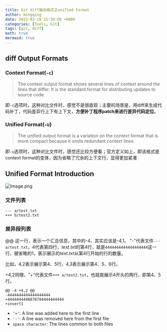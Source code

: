 ```yaml
---
title: Git diff输出格式之unified format
author: mingqing
date: 2023-03-10 15:39:00 +0800
categories: [Tools, Git]
tags: [git, diff]
math: true
mermaid: true
---
```

## diff Output Formats

### Context Format(`-c`)

> The context output format shows several lines of context around the lines that differ. It is the standard format for distributing updates to source code.

即`-c`选项时，这种对比文件时，感觉不是很直观；主要的场景是，用diff来生成代码补丁，代码差异行上下有上下文，**方便补丁程序patch来进行差异代码定位**。

### Unified Format(`-U`)

> The unified output format is a variation on the context format that is more compact because it omits redundant context lines.

即`-u`选项时，这种对比文件时，感觉还比较方便看；官方定义如上，即该格式是context format的变体，因为省略了冗余的上下文行，显得更加紧凑

## Unified Format Introduction

![Image.png](https://res.craft.do/user/full/5dbbba6d-7cd5-7f7a-23e0-93b375d4df25/doc/A46E718B-4699-4F40-B7B4-F38DC14226E7/D03EB46E-6238-4C5B-A158-A6E056A2F94F_2/E1Nw0i8y7fmtgIRI70CII3eKALUWto1tZlG8KVqVpiUz/Image.png)

### 文件列表

```shell
--- a/test.txt
+++ b/test2.txt
```

### 差异段列表

@@ 这一行，表示一个汇总信息，其中的-4，其实应该是-4,1。 "-"代表文件`--- a/test.txt`，4代表第四行，*test.txt*的第4行，就是`4444444444444444444`这一行，被省略的1，表示展示的*text.txt*从第4行开始的行的数量。

比如，4,2表示展示第4、5行，4,3表示展示第4、5、6行。

\+4,2同理，"+"代表文件`+++ a/test2.txt`，也就是展示4开头的两行，即第4、5行。

```shell
@@ -4 +4,2 @@
-4444444444444444444
+4444444448878784444444444
+insert1
```

- `‘+’`: A line was added here to the first line
- `'-'`: A line was removed here from the first file
- `space character`: The lines common to both files
